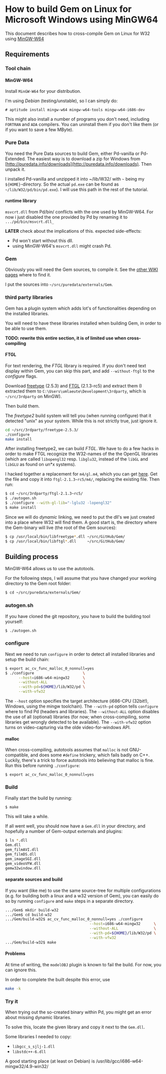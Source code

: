 How to build Gem on Linux for Microsoft Windows using MinGW64
=============================================================


This document describes how to cross-compile Gem on Linux for W32 using [MinGW-W64](http://mingw-w64.sourceforge.net/)


## Requirements

### Tool chain

#### MinGW-W64

Install `MinGW-W64` for your distribution.

I'm using *Debian* (testing/unstable), so I can simply do:

    # aptitude install mingw-w64 mingw-w64-tools mingw-w64-i686-dev

This might also install a number of programs you don't need, including `FORTRAN` and `ADA` compilers.
You can uninstall them if you don't like them (or if you want to save a few MByte).

### Pure Data

You need the Pure Data sources to build Gem, either Pd-vanilla or Pd-Extended.
The easiest way is to download a zip for Windows from [http://puredata.info/downloads](http://puredata.info/downloads).
Then unpack it.

I installed Pd-vanilla and unzipped it into
    ~/lib/W32/
with `~` being my `${HOME}`-directory.
So the actual `pd.exe` can be found as `~/lib/W32/pd/bin/pd.exe`).
I will use this path in the rest of the tutorial.

#### runtime library
`msvcrt.dll` from Pd/bin/ conflicts with the one used by MinGW-W64.
For now i just disabled the one provided by Pd by renaming it to `.../pd/bin/msvcrt.dll_`

**LATER** check about the implications of this.
expected side-effects:
- Pd won't start without this dll.
- using MinGW-W64's `msvcrt.dll` might crash Pd.


### Gem

Obviously you will need the Gem sources, to compile it.
See the [other WIKI pages](How-to-build-Gem-on-Microsoft-Windows) where to find it.

I put the sources into `~/src/puredata/externals/Gem`.


### third party libraries
Gem has a plugin system which adds lot's of functionalities depending on the installed libraries.

You will need to have these libraries installed when building Gem, in order to be able to use them.


**TODO: rewrite this entire section, it is of limited use when cross-compiling**

#### FTGL

For text rendering, the *FTGL* library is required.
If you don't need text display within Gem, you can skip this part, and add `--without-ftgl` to the *configure* flags.

Download [freetype](http://sourceforge.net/projects/freetype/) (2.5.3) and [FTGL](http://sourceforge.net/projects/ftgl) (2.1.3-rc5) and extract them (I extracted them to `C:\Users\umlaeute\Development\3rdparty`, which is `~/src/3rdparty` on MinGW).

Then build them.

The *freetype2* build system will tell you (when running configure) that it detected "unix" as your system.
While this is not strictly true, just ignore it.

~~~bash
cd ~/src/3rdparty/freetype-2.5.3/
./configure
make install
~~~

After installing freetype2, we can build *FTGL*. 
We have to do a few hacks in order to make FTGL recognize the W32-names of the the OpenGL libraries (which are called `libopengl32` resp. `libglu32`, instead of the `libGL` and `libGLU` as found on un*x systems).

I hacked together a replacement for `m4/gl.m4`, which you can get [here](https://gist.github.com/umlaeute/044e2b501cd41198ecad). Get the file and copy it into `ftgl-2.1.3~rc5/m4/`, replacing the existing file.
Then run:

~~~bash
$ cd ~/src/3rdparty/ftgl-2.1.3~rc5/
$ ./autogen.sh
$ ./configure --with-gl-lib="-lglu32 -lopengl32"
$ make install
~~~

Since we will do *dynamic* linking, we need to put the dll's we just created into a place where W32 will find them.
A good start is, the directory where the Gem-binary will live (the root of the Gem sources):

~~~bash
$ cp /usr/local/bin/libfreetype*.dll ~/src/GitHub/Gem/
$ cp /usr/local/bin/libftgl*.dll     ~/src/GitHub/Gem/
~~~


## Building process

MinGW-W64 allows us to use the autotools.

For the following steps, I will assume that you have changed your working directory to the Gem root folder:

~~~bash
$ cd ~/src/puredata/externals/Gem/
~~~

### autogen.sh
If you have cloned the git repository,
you have to build the building tool yourself:

~~~bash
$ ./autogen.sh
~~~

### configure
Next we need to run `configure` in order to detect all installed libraries and setup the build chain:

~~~bash
$ export ac_cv_func_malloc_0_nonnull=yes
$ ./configure                      \
      --host=i686-w64-mingw32      \
      --without-ALL                \
      --with-pd=${HOME}/lib/W32/pd \
      --with-vfw32
~~~

The `--host` option specifies the target architecture (i686-CPU (32bit!), Windows, using the mingw toolchain).
The `--with-pd` option tells `configure` where to find Pd (headers and libraries).
The `--without-ALL` option disables the use of all (optional) libraries (for now; when cross-compiling, some libraries get wrongly detected to be available).
The `--with-vfw32` option turns on video-capturing via the olde video-for-windows API.


#### malloc
When cross-compiling, autotools assumes that `malloc` is not GNU-compatible,
and does some `#define` trickery, which fails badly on C++.
Luckily, there's a trick to force autotools into believing that malloc is fine.
Run this before running `./configure`:

    $ export ac_cv_func_malloc_0_nonnull=yes

### Build

Finally start the build by running:

~~~bash
$ make
~~~

This will take a while.

If all went well, you should now have a `Gem.dll` in your directory, and hopefully a number of Gem-output externals and plugins:

~~~bash
$ ls *.dll
Gem.dll
gem_filmAVI.dll
gem_filmDS.dll
gem_imageSGI.dll
gem_videoVFW.dll
gemw32window.dll
~~~

#### separate sources and build
If you want (like me) to use the same source-tree for multiple configurations (e.g. for building both a linux and a w32 version of Gem), you can easily do so by running  `configure` and `make` steps in a separate directory.

~~~bash
.../Gem$ mkdir build-w32
.../Gem$ cd build-w32
.../Gem/build-w32$ ac_cv_func_malloc_0_nonnull=yes ./configure                      \
                                      --host=i686-w64-mingw32      \
									  --without-ALL                \
									  --with-pd=${HOME}/lib/W32/pd \
									  --with-vfw32
.../Gem/build-w32$ make
~~~



#### Problems
At time of writing, the `modelOBJ` plugin is known to fail the build.
For now, you can ignore this.

In order to complete the built despite this error, use

~~~bash
make -k
~~~


### Try it

When trying out the so-created binary within Pd, you might get an error about missing dynamic libraries.

To solve this, locate the given library and copy it next to the `Gem.dll`.

Some libraries I needed to copy:

- `libgcc_s_sjlj-1.dll`
- `libstdc++-6.dll`
<!---
- pthreadGC2.dll
- libfreetype-6.dll
- libftgl-2.dll
-->

A good starting place (at least on Debian) is
    /usr/lib/gcc/i686-w64-mingw32/4.9-win32/
